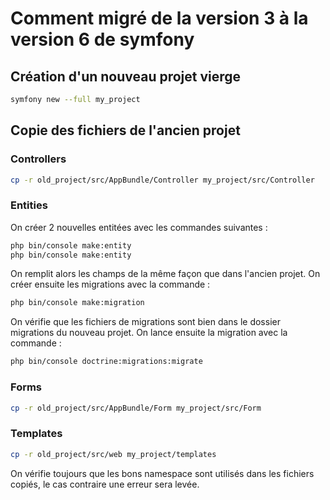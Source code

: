 # Comment migré de la version 3 à la version 6 de symfony

## Création d'un nouveau projet vierge

```bash
symfony new --full my_project
```

## Copie des fichiers de l'ancien projet

### Controllers
    
```bash
cp -r old_project/src/AppBundle/Controller my_project/src/Controller
```

### Entities

On créer 2 nouvelles entitées avec les commandes suivantes :

```bash
php bin/console make:entity
php bin/console make:entity
```
On remplit alors les champs de la même façon que dans l'ancien projet.
On créer ensuite les migrations avec la commande :

```bash
php bin/console make:migration
```

On vérifie que les fichiers de migrations sont bien dans le dossier migrations du nouveau projet.
On lance ensuite la migration avec la commande :

```bash
php bin/console doctrine:migrations:migrate
```

### Forms

```bash
cp -r old_project/src/AppBundle/Form my_project/src/Form
```

### Templates
    
```bash
cp -r old_project/src/web my_project/templates
```

On vérifie toujours que les bons namespace sont utilisés dans les fichiers copiés, le cas contraire une erreur sera levée.
